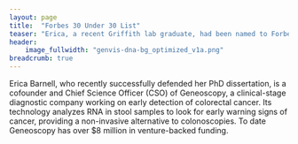 ```yaml
---
layout: page
title:  "Forbes 30 Under 30 List"
teaser: "Erica, a recent Griffith lab graduate, had been named to Forbes' 30 Under 30 Healthcare list"
header:
    image_fullwidth: "genvis-dna-bg_optimized_v1a.png"
breadcrumb: true
---
```

Erica Barnell, who recently successfully defended her PhD dissertation, is a cofounder and Chief Science Officer (CSO) of Geneoscopy, a clinical-stage diagnostic company working on early detection of colorectal cancer. Its technology analyzes RNA in stool samples to look for early warning signs of cancer, providing a non-invasive alternative to colonoscopies. To date Geneoscopy has over $8 million in venture-backed funding.


